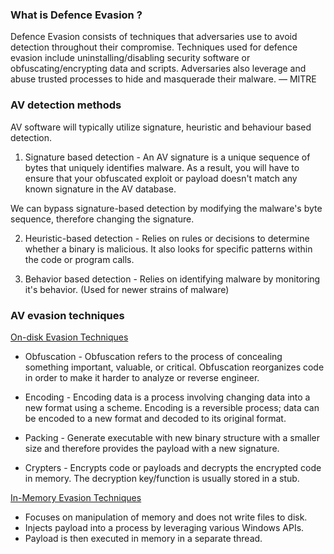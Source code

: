 
### What is Defence Evasion ?

Defence Evasion consists of techniques that adversaries use to avoid
detection throughout their compromise. Techniques used for defence
evasion include uninstalling/disabling security software or
obfuscating/encrypting data and scripts. Adversaries also leverage and
abuse trusted processes to hide and masquerade their malware. — MITRE

### AV detection methods 

AV software will typically utilize signature, heuristic and behaviour based detection.

1. Signature based detection - An AV signature is a unique sequence of bytes that uniquely identifies malware. As a result, you will have to ensure that your obfuscated exploit or payload doesn't match any known signature in the AV database.

We can bypass signature-based detection by modifying the malware's byte sequence,
therefore changing the signature.

2. Heuristic-based detection - Relies on rules or decisions to determine whether a binary is malicious. It also looks for specific patterns within the code or program calls.

3. Behavior based detection - Relies on identifying malware by monitoring it's behavior. (Used for newer strains of malware)

### AV evasion techniques

<u>On-disk Evasion Techniques</u> 

+ Obfuscation - Obfuscation refers to the process of concealing something important, valuable, or critical. Obfuscation reorganizes code in order to make it harder to analyze or reverse engineer.

+ Encoding - Encoding data is a process involving changing data into a new format using a scheme. Encoding is a reversible process; data can be encoded to a new format and decoded to its original format.

+ Packing - Generate executable with new binary structure with a smaller size and therefore provides the payload with a new signature.

+ Crypters - Encrypts code or payloads and decrypts the encrypted code in memory. The decryption key/function is usually stored in a stub. 

<u>In-Memory Evasion Techniques</u>

+ Focuses on manipulation of memory and does not write files to disk.
+ Injects payload into a process by leveraging various Windows APIs.
+ Payload is then executed in memory in a separate thread.

